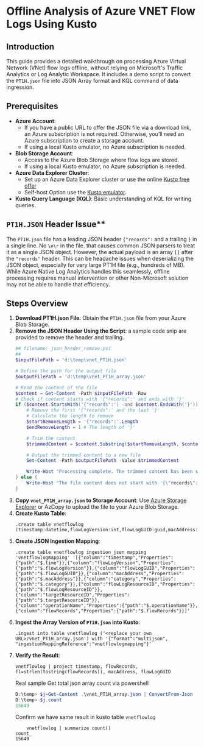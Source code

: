 # Offline Analysis of Azure VNET Flow Logs Using Kusto

## Introduction

This guide provides a detailed walkthrough on processing Azure Virtual Network (VNet) flow logs offline, without relying on Microsoft's Traffic Analytics or Log Analytic Workspace. It includes a demo script to convert the `PT1H.json` file into JSON Array format and KQL command of data ingression.

## Prerequisites

- **Azure Account**:
  - If you have a public URL to offer the JSON file via a download link, an Azure subscription is not required. Otherwise, you’ll need an Azure subscription to create a storage account.
  - If using a local Kusto emulator, no Azure subscription is needed.
- **Blob Storage Account**: 
  - Access to the Azure Blob Storage where flow logs are stored.
  - If using a local Kusto emulator, no Azure subscription is needed.
- **Azure Data Explorer Cluster**:
  - Set up an Azure Data Explorer cluster or use the online [Kusto free offer](https://aka.ms/kustofree) 
  - Self-host Option use the [Kusto emulator](https://learn.microsoft.com/en-us/azure/data-explorer/kusto-emulator-overview).
- **Kusto Query Language (KQL)**: Basic understanding of KQL for writing queries.

## `PT1H.JSON` Header Issue**

The `PT1H.json` file has a leading JSON header `{"records":` and a trailing `}` in a single line. No `\n\r` in the file. that causes common JSON parsers to treat it as a single JSON object. However, the actual payload is an array `[]` after the `"records"` header. This can be headache issues when deserializing the JSON object, especially for very large PT1H file (e.g., hundreds of MB). While Azure Native Log Analytics handles this seamlessly, offline processing requires manual intervention or other Non-Microsoft solution may not be able to handle that efficiency.

## Steps Overview

1. **Download PT1H.json File**: Obtain the `PT1H.json` file from your Azure Blob Storage.
2. **Remove the JSON Header Using the Script**: a sample code snip are provided to remove the header and trailing. 
    ```powershell
    ## filename: json_header_remove.ps1
    ## 
    $inputFilePath = 'd:\temp\vnet_PT1H.json'

    # Define the path for the output file
    $outputFilePath = 'd:\temp\vnet_PT1H_array.json'

    # Read the content of the file
    $content = Get-Content -Path $inputFilePath -Raw
    # Check if content starts with '{"records":' and ends with '}'
    if ($content.StartsWith('{"records":') -and $content.EndsWith('}')) {
        # Remove the first '{"records":' and the last '}'
        # Calculate the length to remove
        $startRemoveLength = '{"records":'.Length
        $endRemoveLength = 1 # The length of '}'

        # Trim the content
        $trimmedContent = $content.Substring($startRemoveLength, $content.Length - $startRemoveLength - $endRemoveLength)

        # Output the trimmed content to a new file
        Set-Content -Path $outputFilePath -Value $trimmedContent

        Write-Host "Processing complete. The trimmed content has been saved to $outputFilePath"
    } else {
        Write-Host "The file content does not start with '{\"records\":' and/or end with '}'. No changes made."
    }
    ```
3. **Copy `vnet_PT1H_array.json` to Storage Account**: Use [Azure Storage Explorer](http://aka.ms/storageexplorer) or AzCopy to upload the file to your Azure Blob Storage.
4. **Create Kusto Table**:
    ```kql
    .create table vnetflowlog (timestamp:datetime,flowLogVersion:int,flowLogGUID:guid,macAddress:string,category:string,flowLogResourceID:string,targetResourceID:string,operationName:string,flowRecords:dynamic)
    ```
5. **Create JSON Ingestion Mapping**:
    ```kql
    .create table vnetflowlog ingestion json mapping 'vnetflowlogmapping' '[{"column":"timestamp","Properties":{"path":"$.time"}},{"column":"flowLogVersion","Properties":{"path":"$.flowLogVersion"}},{"column":"flowLogGUID","Properties":{"path":"$.flowLogGUID"}},{"column":"macAddress","Properties":{"path":"$.macAddress"}},{"column":"category","Properties":{"path":"$.category"}},{"column":"flowLogResourceID","Properties":{"path":"$.flowLogResourceID"}},{"column":"targetResourceID","Properties":{"path":"$.targetResourceID"}},{"column":"operationName","Properties":{"path":"$.operationName"}},{"column":"flowRecords","Properties":{"path":"$.flowRecords"}}]'
    ```
6. **Ingest the Array Version of `PT1H.json` into Kusto**:
    ```kql
    .ingest into table vnetflowlog ('<replace your own URL>/vnet_PT1H_array.json') with '{"format":"multijson", "ingestionMappingReference":"vnetflowlogmapping"}'
    ```
7. **Verify the Result**:
    ```kql
    vnetflowlog | project timestamp, flowRecords, fl=strlen(tostring(flowRecords)), macAddress, flowLogGUID
    ```
    Real sample 
    Get total json array count via powershell 
    ```powershell 
    D:\temp> $j=Get-Content .\vnet_PT1H_array.json | ConvertFrom-Json
    D:\temp> $j.count
    15649
    ```
    Confirm we have same result in kusto table `vnetflowlog`
    ```
        vnetflowlog | summarize count() 
    count_
    15649
    ```
